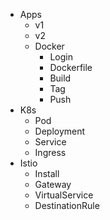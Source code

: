 * Apps
  * v1
  * v2
  * Docker
    * Login
    * Dockerfile
    * Build
    * Tag
    * Push
* K8s
  * Pod
  * Deployment
  * Service
  * Ingress
* Istio
  * Install
  * Gateway
  * VirtualService
  * DestinationRule
